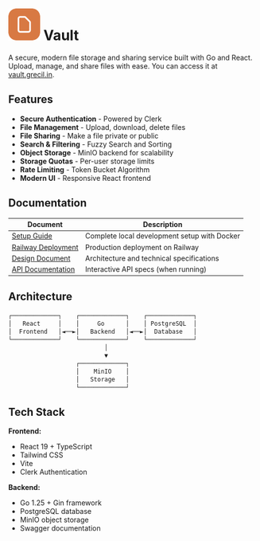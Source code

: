 # <img src="Frontend\public\vault.svg"> Vault

A secure, modern file storage and sharing service built with Go and React. Upload, manage, and share files with ease. You can access it at [vault.grecil.in](https://vault.grecil.in/).

## Features

- **Secure Authentication** - Powered by Clerk
- **File Management** - Upload, download, delete files
- **File Sharing** - Make a file private or public
- **Search & Filtering** - Fuzzy Search and Sorting
- **Object Storage** - MinIO backend for scalability
- **Storage Quotas** - Per-user storage limits
- **Rate Limiting** - Token Bucket Algorithm
- **Modern UI** - Responsive React frontend

## Documentation

| Document | Description |
|----------|-------------|
| [Setup Guide](setup.md) | Complete local development setup with Docker |
| [Railway Deployment](RAILWAY_DEPLOYMENT.md) | Production deployment on Railway |
| [Design Document](design.md) | Architecture and technical specifications |
| [API Documentation](http://localhost:8080/swagger/index.html) | Interactive API specs (when running) |

## Architecture

```
┌─────────────┐    ┌─────────────┐    ┌─────────────┐
│   React     │    │     Go      │    │ PostgreSQL  │
│  Frontend   │◄──►│   Backend   │◄──►│  Database   │
└─────────────┘    └─────────────┘    └─────────────┘
                           │
                           ▼
                   ┌─────────────┐
                   │    MinIO    │
                   │   Storage   │
                   └─────────────┘
```

## Tech Stack

**Frontend:**
- React 19 + TypeScript
- Tailwind CSS
- Vite
- Clerk Authentication

**Backend:**
- Go 1.25 + Gin framework
- PostgreSQL database
- MinIO object storage
- Swagger documentation